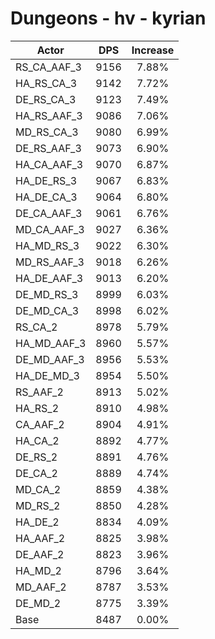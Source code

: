 # Dungeons - hv - kyrian
| Actor | DPS | Increase |
|---|:---:|:---:|
|RS_CA_AAF_3|9156|7.88%|
|HA_RS_CA_3|9142|7.72%|
|DE_RS_CA_3|9123|7.49%|
|HA_RS_AAF_3|9086|7.06%|
|MD_RS_CA_3|9080|6.99%|
|DE_RS_AAF_3|9073|6.90%|
|HA_CA_AAF_3|9070|6.87%|
|HA_DE_RS_3|9067|6.83%|
|HA_DE_CA_3|9064|6.80%|
|DE_CA_AAF_3|9061|6.76%|
|MD_CA_AAF_3|9027|6.36%|
|HA_MD_RS_3|9022|6.30%|
|MD_RS_AAF_3|9018|6.26%|
|HA_DE_AAF_3|9013|6.20%|
|DE_MD_RS_3|8999|6.03%|
|DE_MD_CA_3|8998|6.02%|
|RS_CA_2|8978|5.79%|
|HA_MD_AAF_3|8960|5.57%|
|DE_MD_AAF_3|8956|5.53%|
|HA_DE_MD_3|8954|5.50%|
|RS_AAF_2|8913|5.02%|
|HA_RS_2|8910|4.98%|
|CA_AAF_2|8904|4.91%|
|HA_CA_2|8892|4.77%|
|DE_RS_2|8891|4.76%|
|DE_CA_2|8889|4.74%|
|MD_CA_2|8859|4.38%|
|MD_RS_2|8850|4.28%|
|HA_DE_2|8834|4.09%|
|HA_AAF_2|8825|3.98%|
|DE_AAF_2|8823|3.96%|
|HA_MD_2|8796|3.64%|
|MD_AAF_2|8787|3.53%|
|DE_MD_2|8775|3.39%|
|Base|8487|0.00%|
